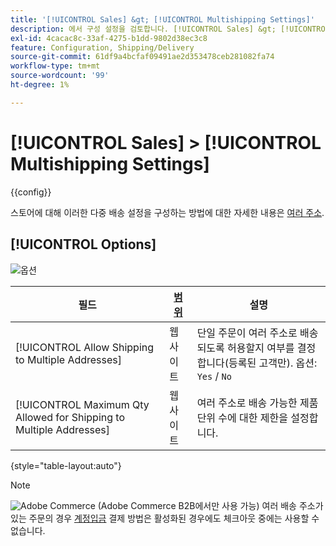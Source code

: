 ```yaml
---
title: '[!UICONTROL Sales] &gt; [!UICONTROL Multishipping Settings]'
description: 에서 구성 설정을 검토합니다. [!UICONTROL Sales] &gt; [!UICONTROL Multishipping Settings] 상거래 관리자의 페이지입니다.
exl-id: 4cacac8c-33af-4275-b1dd-9802d38ec3c8
feature: Configuration, Shipping/Delivery
source-git-commit: 61df9a4bcfaf09491ae2d353478ceb281082fa74
workflow-type: tm+mt
source-wordcount: '99'
ht-degree: 1%

---
```


# [!UICONTROL Sales] > [!UICONTROL Multishipping Settings]

{{config}}

스토어에 대해 이러한 다중 배송 설정을 구성하는 방법에 대한 자세한 내용은 [여러 주소](../../stores-purchase/shipping-settings.md#multiple-addresses).

## [!UICONTROL Options]

![옵션](./assets/multishipping-settings-options.png)<!-- zoom -->

<!-- [Options](https://docs.magento.com/user-guide/shipping/shipping-multiaddress.html) -->

| 필드 | [범위](../../getting-started/websites-stores-views.md#scope-settings) | 설명 |
|--- |--- |--- |
| [!UICONTROL Allow Shipping to Multiple Addresses] | 웹 사이트 | 단일 주문이 여러 주소로 배송되도록 허용할지 여부를 결정합니다(등록된 고객만). 옵션: `Yes` / `No` |
| [!UICONTROL Maximum Qty Allowed for Shipping to Multiple Addresses] | 웹 사이트 | 여러 주소로 배송 가능한 제품 단위 수에 대한 제한을 설정합니다. |

{style="table-layout:auto"}

>[!NOTE]
>
>![Adobe Commerce](../../assets/b2b.svg) (Adobe Commerce B2B에서만 사용 가능) 여러 배송 주소가 있는 주문의 경우 [계정입금](../../b2b/enable-basic-features.md#configure-payment-on-account) 결제 방법은 활성화된 경우에도 체크아웃 중에는 사용할 수 없습니다.
